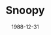 ---
layout: productions
title: Snoopy
date: 1988-12-31
opening_date: 1988-12-31
approx_date: year
featured_image:
Theatre: Players by the Sea
cast:
- Charlie Brown: Michael Lipp
crew:
- Director: Michael Lipp
---